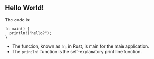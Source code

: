 Hello World!
------------

The code is:

    fn main() {
      println!("hello?");
    }

- The function, known as `fn`, in Rust, is main for the main application.
- The `println!` function is the self-explanatory print line function.
